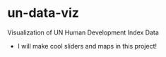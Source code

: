 # un-data-viz
Visualization of UN Human Development Index Data
- I will make cool sliders and maps in this project!